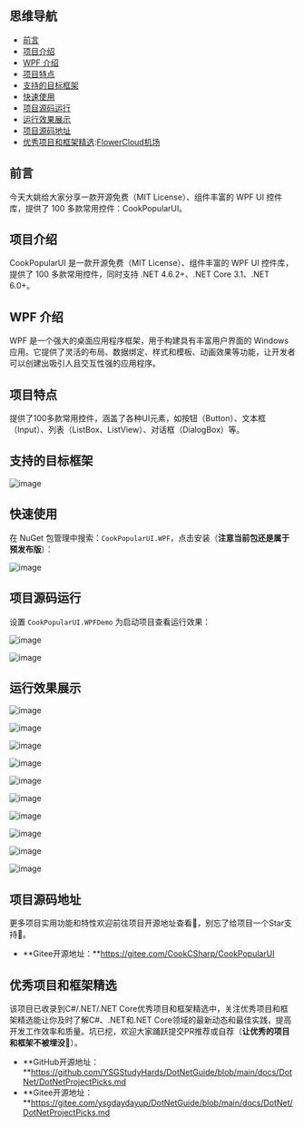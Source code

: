 ## 思维导航

* [前言](#_label0)
* [项目介绍](#_label1)
* [WPF 介绍](#_label2)
* [项目特点](#_label3)
* [支持的目标框架](#_label4)
* [快速使用](#_label5)
* [项目源码运行](#_label6)
* [运行效果展示](#_label7)
* [项目源码地址](#_label8)
* [优秀项目和框架精选](#_label9):[FlowerCloud机场](https://hushicha.org)

## 前言

今天大姚给大家分享一款开源免费（MIT License）、组件丰富的 WPF UI 控件库，提供了 100 多款常用控件：CookPopularUI。

## 项目介绍

CookPopularUI 是一款开源免费（MIT License）、组件丰富的 WPF UI 控件库，提供了 100 多款常用控件，同时支持 .NET 4.6.2+、.NET Core 3.1、.NET 6.0+。

## WPF 介绍

WPF 是一个强大的桌面应用程序框架，用于构建具有丰富用户界面的 Windows 应用。它提供了灵活的布局、数据绑定、样式和模板、动画效果等功能，让开发者可以创建出吸引人且交互性强的应用程序。

## 项目特点

提供了100多款常用控件，涵盖了各种UI元素，如按钮（Button）、文本框（Input）、列表（ListBox、ListView）、对话框（DialogBox）等。

## 支持的目标框架

![image](https://img2024.cnblogs.com/blog/1336199/202509/1336199-20250928194312334-1304471104.png)

## 快速使用

在 NuGet 包管理中搜索：`CookPopularUI.WPF`，点击安装（**注意当前包还是属于预发布版**）：

![image](https://img2024.cnblogs.com/blog/1336199/202509/1336199-20250928194324222-289698207.png)

## 项目源码运行

设置 `CookPopularUI.WPFDemo` 为启动项目查看运行效果：

![image](https://img2024.cnblogs.com/blog/1336199/202509/1336199-20250928194335466-2129607895.png)

![image](https://img2024.cnblogs.com/blog/1336199/202509/1336199-20250928194340259-69044163.png)

## 运行效果展示

![image](https://img2024.cnblogs.com/blog/1336199/202509/1336199-20250928194354513-1669000304.png)

![image](https://img2024.cnblogs.com/blog/1336199/202509/1336199-20250928194359319-786371861.png)

![image](https://img2024.cnblogs.com/blog/1336199/202509/1336199-20250928194405322-1393260935.png)

![image](https://img2024.cnblogs.com/blog/1336199/202509/1336199-20250928194411574-265878164.png)

![image](https://img2024.cnblogs.com/blog/1336199/202509/1336199-20250928194417275-1414931717.png)

![image](https://img2024.cnblogs.com/blog/1336199/202509/1336199-20250928194422891-1017640655.png)

![image](https://img2024.cnblogs.com/blog/1336199/202509/1336199-20250928194428212-1214393012.png)

![image](https://img2024.cnblogs.com/blog/1336199/202509/1336199-20250928194433744-2083656598.png)

![image](https://img2024.cnblogs.com/blog/1336199/202509/1336199-20250928194441106-718365266.png)

![image](https://img2024.cnblogs.com/blog/1336199/202509/1336199-20250928194446556-1245326733.png)

## 项目源码地址

更多项目实用功能和特性欢迎前往项目开源地址查看👀，别忘了给项目一个Star支持💖。

* **Gitee开源地址：**https://gitee.com/CookCSharp/CookPopularUI

## 优秀项目和框架精选

该项目已收录到C#/.NET/.NET Core优秀项目和框架精选中，关注优秀项目和框架精选能让你及时了解C#、.NET和.NET Core领域的最新动态和最佳实践，提高开发工作效率和质量。坑已挖，欢迎大家踊跃提交PR推荐或自荐（**让优秀的项目和框架不被埋没🤞**）。

* **GitHub开源地址：**https://github.com/YSGStudyHards/DotNetGuide/blob/main/docs/DotNet/DotNetProjectPicks.md
* **Gitee开源地址：**https://gitee.com/ysgdaydayup/DotNetGuide/blob/main/docs/DotNet/DotNetProjectPicks.md
